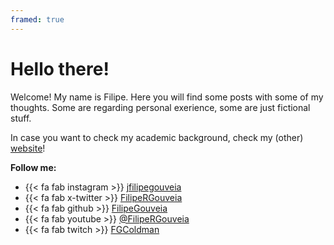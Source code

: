 ```yaml
---
framed: true
---
```


# Hello there!

Welcome! My name is Filipe.
Here you will find some posts with some of my thoughts. Some are regarding personal exerience, some are just fictional stuff.

In case you want to check my academic background, check my (other) [website](https://filipegouveia.github.io/)!

**Follow me:**
- {{< fa fab instagram >}} [jfilipegouveia](https://www.instagram.com/jfilipegouveia/)
- {{< fa fab x-twitter >}} [FilipeRGouveia](https://twitter.com/FilipeRGouveia)
- {{< fa fab github >}} [FilipeGouveia](https://github.com/FilipeGouveia)
- {{< fa fab youtube >}} [@FilipeRGouveia](https://www.youtube.com/@FilipeRGouveia)
- {{< fa fab twitch >}} [FGColdman](https://www.twitch.tv/fgcoldman)

<!-- - <a href="https://www.instagram.com/jfilipegouveia/" target="_blank">{{< fa fab instagram >}} jfilipegouveia</a>
- <a href="https://twitter.com/FilipeRGouveia" target="_blank">{{< fa fab x-twitter >}} FilipeRGouveia</a>
- <a href="https://github.com/FilipeGouveia" target="_blank">{{< fa fab github >}} FilipeGouveia</a>
- <a href="https://www.youtube.com/@FilipeRGouveia" target="_blank">{{< fa fab youtube >}} @FilipeRGouveia</a>
- <a href="https://www.twitch.tv/fgcoldman" target="_blank">{{< fa fab twitch >}} FGColdman</a> -->

<!-- **bold**
*it*
```code``` -->

